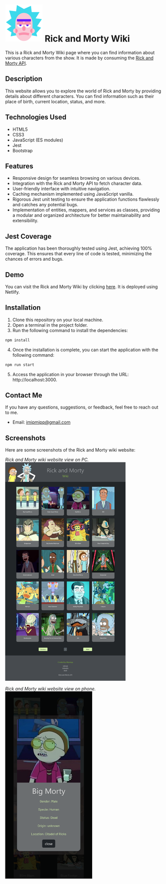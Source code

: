 # ![Favicon](https://raw.githubusercontent.com/Mipmipp/rick-and-morty-wiki/main/src/assets/favicon.png)   Rick and Morty Wiki

This is a Rick and Morty Wiki page where you can find information about various characters from the show. It is made by consuming the [Rick and Morty API](https://rickandmortyapi.com/).

## Description

This website allows you to explore the world of Rick and Morty by providing details about different characters. You can find information such as their place of birth, current location, status, and more.

## Technologies Used

- HTML5
- CSS3
- JavaScript (ES modules)
- Jest
- Bootstrap

## Features

- Responsive design for seamless browsing on various devices.
- Integration with the Rick and Morty API to fetch character data.
- User-friendly interface with intuitive navigation.
- Caching mechanism implemented using JavaScript vanilla.
- Rigorous Jest unit testing to ensure the application functions flawlessly and catches any potential bugs.
- Implementation of entities, mappers, and services as classes, providing a modular and organized architecture for better maintainability and extensibility.

## Jest Coverage

The application has been thoroughly tested using Jest, achieving 100% coverage. This ensures that every line of code is tested, minimizing the chances of errors and bugs.

## Demo

You can visit the Rick and Morty Wiki by clicking [here](https://rickandmortywiki-mipmipp.netlify.app/). It is deployed using Netlify.

## Installation

1. Clone this repository on your local machine.
2. Open a terminal in the project folder.
3. Run the following command to install the dependencies:
```bash
npm install
```
4. Once the installation is complete, you can start the application with the following command:
```bash
npm run start
```
5. Access the application in your browser through the URL: http://localhost:3000.

## Contact Me

If you have any questions, suggestions, or feedback, feel free to reach out to me.

- Email: [imipmipp@gmail.com](mailto:imipmipp@gmail.com)

## Screenshots

Here are some screenshots of the Rick and Morty wiki website:

_Rick and Morty wiki website view on PC._
<br>
<img src="https://raw.githubusercontent.com/Mipmipp/rick-and-morty-wiki/main/src/assets/screenshot-1.png" alt="PC view" style="height: 700px; width: 700;">

_Rick and Morty wiki website view on phone._
<br>
<img src="https://raw.githubusercontent.com/Mipmipp/rick-and-morty-wiki/main/src/assets/screenshot-2.png" alt="phone view" style="height: 600px; width: 400;">
